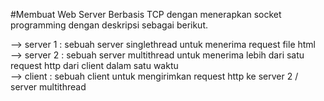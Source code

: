 #Membuat Web Server Berbasis TCP dengan menerapkan socket programming dengan deskripsi sebagai berikut.

--> server 1 : sebuah server singlethread untuk menerima request file html<br>
--> server 2 : sebuah server multithread untuk menerima lebih dari satu request http dari client dalam satu waktu<br>
--> client : sebuah client untuk mengirimkan request http ke server 2 / server multithread <br>
